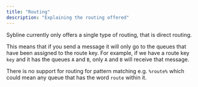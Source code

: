 ```yaml
---
title: "Routing"
description: "Explaining the routing offered"
---
```


Sybline currently only offers a single type of routing, that is direct routing. 

This means that if you send a message it will only go to the queues that have been assigned to the route key. For example, if we have a route key `key` and it has the queues `A` and `B`, only `A` and `B` will receive that message.

There is no support for routing for pattern matching e.g. `%route%` which could mean any queue that has the word `route` within it.